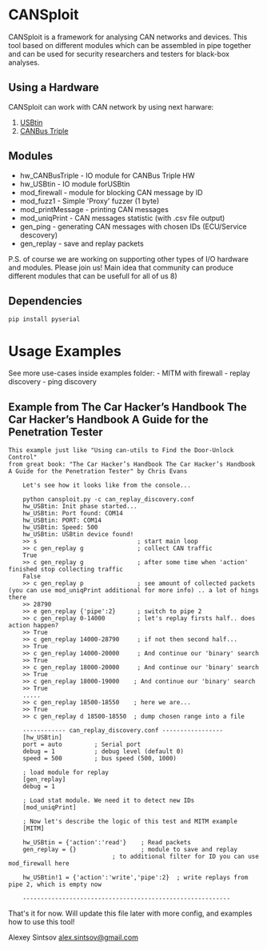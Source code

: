 # CANSploit

CANSploit is a framework for analysing CAN networks and devices.
This tool based on different modules which can be assembled in pipe together and
can be used for security researchers and testers for black-box analyses.

## Using a Hardware

CANSploit can work with CAN network by using next harware:

1. [USBtin](http://www.fischl.de/usbtin/)
2. [CANBus Triple](https://canb.us/)

## Modules

- hw_CANBusTriple  - IO module for CANBus Triple HW
- hw_USBtin        - IO module forUSBtin
- mod_firewall     - module for blocking CAN message by ID
- mod_fuzz1        - Simple 'Proxy' fuzzer  (1 byte)
- mod_printMessage - printing CAN messages
- mod_uniqPrint    - CAN messages statistic (with .csv file output)
- gen_ping	   - generating CAN messages with chosen IDs (ECU/Service descovery)
- gen_replay	   - save and replay packets

P.S. of course we are working on supporting other types of I/O hardware and modules. Please join us!
Main idea that community can produce different modules that can be usefull for all of us 8)

## Dependencies

    pip install pyserial


# Usage Examples
   See more use-cases inside examples folder:
    - MITM with firewall
    - replay discovery
    - ping discovery

## Example from  The Car Hacker’s Handbook The Car Hacker’s Handbook A Guide for the Penetration Tester
    This example just like "Using can-utils to Find the Door-Unlock Control" 
    from great book: "The Car Hacker’s Handbook The Car Hacker’s Handbook A Guide for the Penetration Tester" by Chris Evans         

        Let's see how it looks like from the console...

        python cansploit.py -c can_replay_discovery.conf
        hw_USBtin: Init phase started...
        hw_USBtin: Port found: COM14
        hw_USBtin: PORT: COM14
        hw_USBtin: Speed: 500
        hw_USBtin: USBtin device found! 
        >> s                            ; start main loop 
        >> c gen_replay g               ; collect CAN traffic
        True
        >> c gen_replay g               ; after some time when 'action' finished stop collecting traffic
        False
        >> c gen_replay p               ; see amount of collected packets (you can use mod_uniqPrint additional for more info) .. a lot of hings there
        >> 28790
        >> e gen_replay {'pipe':2}      ; switch to pipe 2
        >> c gen_replay 0-14000         ; let's replay firsts half.. does action happen?
        >> True
        >> c gen_replay 14000-28790     ; if not then second half...
        >> True
        >> c gen_replay 14000-20000     ; And continue our 'binary' search
        >> True
        >> c gen_replay 18000-20000     ; And continue our 'binary' search
        >> True
        >> c gen_replay 18000-19000    ; And continue our 'binary' search
        >> True
        .....
        >> c gen_replay 18500-18550    ; here we are...
        >> True
        >> c gen_replay d 18500-18550  ; dump chosen range into a file
 
        ------------ can_replay_discovery.conf -----------------
        [hw_USBtin]
        port = auto         ; Serial port
        debug = 1           ; debug level (default 0)
        speed = 500         ; bus speed (500, 1000)

        ; load module for replay
        [gen_replay]
        debug = 1

        ; Load stat module. We need it to detect new IDs
        [mod_uniqPrint] 

        ; Now let's describe the logic of this test and MITM example
        [MITM]

        hw_USBtin = {'action':'read'}    ; Read packets
        gen_replay = {}                  ; module to save and replay
                                 ; to additional filter for ID you can use mod_firewall here

        hw_USBtin!1 = {'action':'write','pipe':2}  ; write replays from pipe 2, which is empty now

        ----------------------------------------------------------



That's it for now. Will update this file later with more config, and examples how to use this tool!


Alexey Sintsov
alex.sintsov@gmail.com

